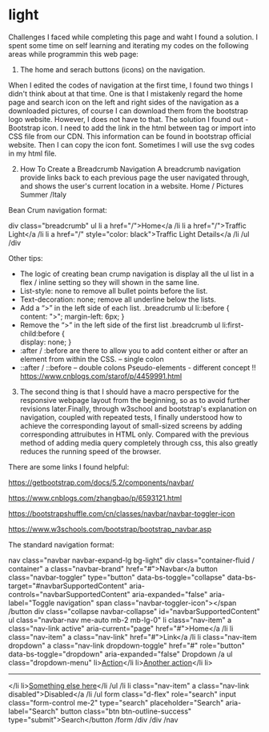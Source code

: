 # light

Challenges I faced while completing this page and waht I found a solution.
I spent some time on self learning and iterating my codes on the following areas while programmin this web page:

1. The home and serach buttons (icons) on the navigation.

When I edited the codes of navigation at the first time, I found two things I didn't think about at that time. One is that I mistakenly regard the home page and search icon on the left and right sides of the navigation as a downloaded pictures, of course I can download them from the bootstrap logo website. However, I does not have to that. 
The solution I found out - Bootstrap icon. I need to add the link in the html between <head> tag or import into CSS file from our CDN. This information can be found in bootstrap official website. Then I can copy the icon font. Sometimes I will use the svg codes in my html file.
 
<link rel="stylesheet" href="https://cdn.jsdelivr.net/npm/bootstrap@5.2.2/dist/css/bootstrap.min.css" integrity="sha384-Zenh87qX5JnK2Jl0vWa8Ck2rdkQ2Bzep5IDxbcnCeuOxjzrPF/et3URy9Bv1WTRi" crossorigin="anonymous">




2. How To Create a Breadcrumb Navigation
A breadcrumb navigation provide links back to each previous page the user navigated through, and shows the user's current location in a website.
Home / Pictures Summer /Italy


Bean Crum navigation format:

div class="breadcrumb"
            ul
                li
                    a href="/">Home</a
                /li
                li
                    a href="/">Traffic Light</a
                /li
                li
                    a href="/" style="color: black">Traffic Light Details</a
                /li
            /ul
/div


Other tips:
-	The logic of creating bean crump navigation is display all the ul list in a flex / inline setting so they will shown in the same line. 
-	List-style: none to remove all bullet points before the list.
-	Text-decoration: none; remove all underline below the lists.
-	Add a “>” in the left side of each list.
  .breadcrumb ul li::before {    
    content: ">";
    margin-left: 6px; 
 }
-	Remove the “>” in the left side of the first list
  .breadcrumb ul li:first-child:before {    
     display: none;
}
-	:after / :before are there to allow you to add content either or after an element from within the CSS. – single colon
-	::after / ::before – double colons
Pseudo-elements - different concept !!
https://www.cnblogs.com/starof/p/4459991.html





3. The second thing is that I should have a macro perspective for the responsive webpage layout from the beginning, so as to avoid further revisions later.Finally, through w3school and bootstrap's explanation on navigation, coupled with repeated tests, I finally understood how to achieve the corresponding layout of small-sized screens by adding corresponding attruibutes in HTML only. Compared with the previous method of adding media query completely through css, this also greatly reduces the running speed of the browser.

There are some links I found helpful:

https://getbootstrap.com/docs/5.2/components/navbar/ 
 
https://www.cnblogs.com/zhangbao/p/6593121.html
 
https://bootstrapshuffle.com/cn/classes/navbar/navbar-toggler-icon
 
https://www.w3schools.com/bootstrap/bootstrap_navbar.asp 

The standard navigation format:
 

nav class="navbar navbar-expand-lg bg-light"
  div class="container-fluid / container"
    a class="navbar-brand" href="#">Navbar</a
    button class="navbar-toggler" type="button" data-bs-toggle="collapse" data-bs-target="#navbarSupportedContent" aria-controls="navbarSupportedContent" aria-expanded="false" aria-label="Toggle navigation"
      span class="navbar-toggler-icon"></span
    /button
    div class="collapse navbar-collapse" id="navbarSupportedContent"
      ul class="navbar-nav me-auto mb-2 mb-lg-0"
        li class="nav-item"
          a class="nav-link active" aria-current="page" href="#">Home</a
        /li
        li class="nav-item"
          a class="nav-link" href="#">Link</a
        /li
        li class="nav-item dropdown"
          a class="nav-link dropdown-toggle" href="#" role="button" data-bs-toggle="dropdown" aria-expanded="false"
            Dropdown
          /a
          ul class="dropdown-menu"
            li><a class="dropdown-item" href="#">Action</a></li
            li><a class="dropdown-item" href="#">Another action</a></li
            li><hr class="dropdown-divider"></li
            li><a class="dropdown-item" href="#">Something else here</a></li
          /ul
        /li
        li class="nav-item"
          a class="nav-link disabled">Disabled</a
        /li
      /ul
      form class="d-flex" role="search"
        input class="form-control me-2" type="search" placeholder="Search" aria-label="Search"
        button class="btn btn-outline-success" type="submit">Search</button
      /form
    /div
  /div
/nav






 
